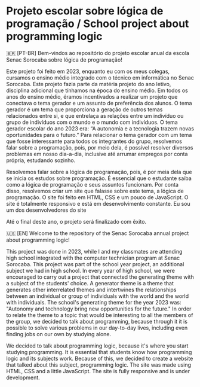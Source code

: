 # Projeto escolar sobre lógica de programação / School project about programming logic
🇧🇷 [PT-BR]   Bem-vindos ao repositório do projeto escolar anual da escola Senac Sorocaba sobre lógica de programação!

Este projeto foi feito em 2023, enquanto eu com os meus colegas, cursamos o ensino médio integrado com o técnico em informática no Senac Sorocaba. Este projeto fazia parte da matéria projeto do ano letivo, disciplina adicional que tínhamos na época do ensino médio. Em todos os anos do ensino médio, éramos incentivados a realizar um projeto que conectava o tema gerador e um assunto de preferência dos alunos. O tema gerador é um tema que proporciona a geração de outros temas relacionados entre si, e que entrelaça as relações entre um indivíduo ou grupo de indivíduos com o mundo e o mundo com indivíduos. O tema gerador escolar do ano 2023 era: “A autonomia e a tecnologia trazem novas oportunidades para o futuro.” Para relacionar o tema gerador com um tema que fosse interessante para todos os integrantes do grupo, resolvemos falar sobre a programação, pois, por meio dela, é possível resolver diversos problemas em nosso dia-a-dia, inclusive até arrumar empregos por conta própria, estudando sozinho.

Resolvemos falar sobre a lógica de programação, pois, é por meia dela que se inicia os estudos sobre programação. É essencial que o estudante saiba como a lógica de programação e seus assuntos funcionam. Por conta disso, resolvemos criar um site que falasse sobre este tema, a lógica de programação. O site foi feito em HTML, CSS e um pouco de JavaScript. O site é totalmente responsivo e está em desenvolvimento constante. Eu sou um dos desenvolvedores do site

Até o final deste ano, o projeto será finalizado com êxito.

🇺🇸 [EN]  Welcome to the repository of the Senac Sorocaba annual project about programming logic!

This project was done in 2023, while I and my classmates are attending high school integrated with the computer technician program at Senac Sorocaba. This project was part of the school year project, an additional subject we had in high school. In every year of high school, we were encouraged to carry out a project that connected the generating theme with a subject of the students' choice. A generator theme is a theme that generates other interrelated themes and intertwines the relationships between an individual or group of individuals with the world and the world with individuals. The school's generating theme for the year 2023 was: "Autonomy and technology bring new opportunities for the future." In order to relate the theme to a topic that would be interesting to all the members of the group, we decided to talk about programming, because through it it is possible to solve various problems in our day-to-day lives, including even finding jobs on our own by studying alone.

We decided to talk about programming logic, because it's where you start studying programming. It is essential that students know how programming logic and its subjects work. Because of this, we decided to create a website that talked about this subject, programming logic. The site was made using HTML, CSS and a little JavaScript. The site is fully responsive and is under development.
